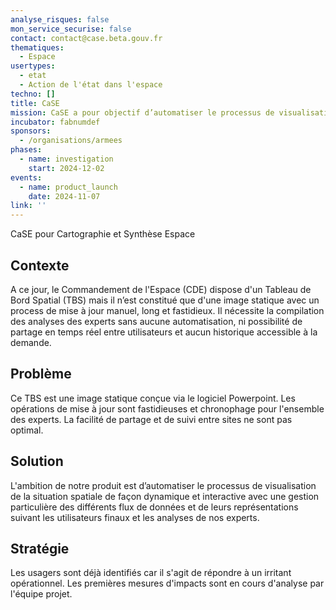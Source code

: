 ```yaml
---
analyse_risques: false
mon_service_securise: false
contact: contact@case.beta.gouv.fr
thematiques:
  - Espace
usertypes:
  - etat
  - Action de l'état dans l'espace
techno: []
title: CaSE
mission: CaSE a pour objectif d’automatiser le processus de visualisation de la situation spatiale de façon dynamique et interactive avec une gestion particulière des différents flux de données et de leurs représentations au profit des utilisateurs finaux
incubator: fabnumdef
sponsors:
  - /organisations/armees
phases:
  - name: investigation
    start: 2024-12-02
events:
  - name: product_launch
    date: 2024-11-07
link: ''
---
```

CaSE pour Cartographie et Synthèse Espace

## Contexte
A ce jour, le Commandement de l'Espace (CDE) dispose d'un Tableau de Bord Spatial (TBS) mais il n’est constitué que d'une image statique avec un process de mise à jour manuel, long et fastidieux. Il nécessite la compilation des analyses des experts sans aucune automatisation, ni possibilité de partage en temps réel entre utilisateurs et aucun historique accessible à la demande.

## Problème

Ce TBS est une image statique conçue via le logiciel Powerpoint.
Les opérations de mise à jour sont fastidieuses et chronophage pour l'ensemble des experts. 
La facilité de partage et de suivi entre sites ne sont pas optimal. 

## Solution

L'ambition de notre produit est d’automatiser le processus de visualisation de la situation spatiale de façon dynamique et interactive avec une gestion particulière des différents flux de données et de leurs représentations suivant les utilisateurs finaux et les analyses de nos experts.


## Stratégie

Les usagers sont déjà identifiés car il s'agit de répondre à un irritant opérationnel.
Les premières mesures d'impacts sont en cours d'analyse par l'équipe projet.
